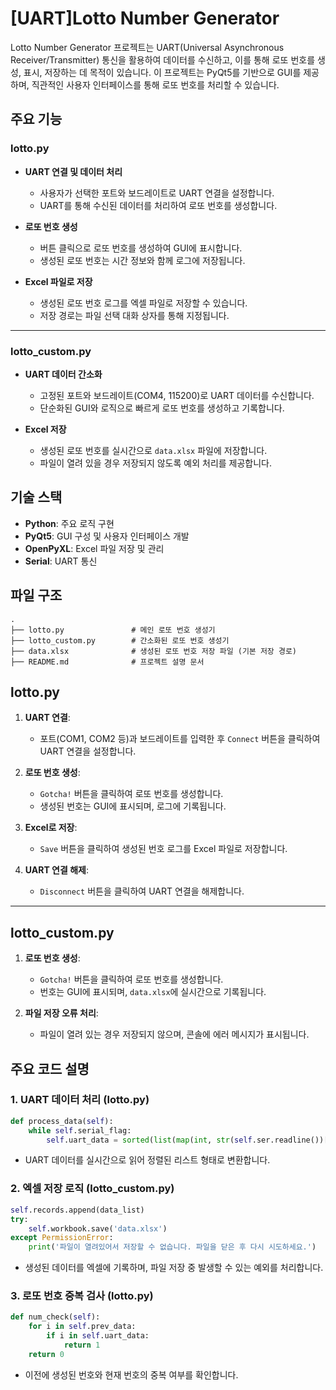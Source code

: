 # [UART]Lotto Number Generator

Lotto Number Generator 프로젝트는 UART(Universal Asynchronous Receiver/Transmitter) 통신을 활용하여 데이터를 수신하고, 이를 통해 로또 번호를 생성, 표시, 저장하는 데 목적이 있습니다. 이 프로젝트는 PyQt5를 기반으로 GUI를 제공하며, 직관적인 사용자 인터페이스를 통해 로또 번호를 처리할 수 있습니다.

## 주요 기능

### **lotto.py**
- **UART 연결 및 데이터 처리**
  - 사용자가 선택한 포트와 보드레이트로 UART 연결을 설정합니다.
  - UART를 통해 수신된 데이터를 처리하여 로또 번호를 생성합니다.

- **로또 번호 생성**
  - 버튼 클릭으로 로또 번호를 생성하여 GUI에 표시합니다.
  - 생성된 로또 번호는 시간 정보와 함께 로그에 저장됩니다.

- **Excel 파일로 저장**
  - 생성된 로또 번호 로그를 엑셀 파일로 저장할 수 있습니다.
  - 저장 경로는 파일 선택 대화 상자를 통해 지정됩니다.

---

### **lotto_custom.py**
- **UART 데이터 간소화**
  - 고정된 포트와 보드레이트(COM4, 115200)로 UART 데이터를 수신합니다.
  - 단순화된 GUI와 로직으로 빠르게 로또 번호를 생성하고 기록합니다.

- **Excel 저장**
  - 생성된 로또 번호를 실시간으로 `data.xlsx` 파일에 저장합니다.
  - 파일이 열려 있을 경우 저장되지 않도록 예외 처리를 제공합니다.

## 기술 스택
- **Python**: 주요 로직 구현
- **PyQt5**: GUI 구성 및 사용자 인터페이스 개발
- **OpenPyXL**: Excel 파일 저장 및 관리
- **Serial**: UART 통신

## 파일 구조
```
.
├── lotto.py               # 메인 로또 번호 생성기
├── lotto_custom.py        # 간소화된 로또 번호 생성기
├── data.xlsx              # 생성된 로또 번호 저장 파일 (기본 저장 경로)
├── README.md              # 프로젝트 설명 문서
```


## **lotto.py**
1. **UART 연결**:
   - 포트(COM1, COM2 등)과 보드레이트를 입력한 후 `Connect` 버튼을 클릭하여 UART 연결을 설정합니다.

2. **로또 번호 생성**:
   - `Gotcha!` 버튼을 클릭하여 로또 번호를 생성합니다.
   - 생성된 번호는 GUI에 표시되며, 로그에 기록됩니다.

3. **Excel로 저장**:
   - `Save` 버튼을 클릭하여 생성된 번호 로그를 Excel 파일로 저장합니다.

4. **UART 연결 해제**:
   - `Disconnect` 버튼을 클릭하여 UART 연결을 해제합니다.

---

## **lotto_custom.py**
1. **로또 번호 생성**:
   - `Gotcha!` 버튼을 클릭하여 로또 번호를 생성합니다.
   - 번호는 GUI에 표시되며, `data.xlsx`에 실시간으로 기록됩니다.

2. **파일 저장 오류 처리**:
   - 파일이 열려 있는 경우 저장되지 않으며, 콘솔에 에러 메시지가 표시됩니다.

## 주요 코드 설명

### 1. UART 데이터 처리 (lotto.py)
```python
def process_data(self):
    while self.serial_flag:
        self.uart_data = sorted(list(map(int, str(self.ser.readline())[2:-5].split(','))))
```
- UART 데이터를 실시간으로 읽어 정렬된 리스트 형태로 변환합니다.

### 2. 엑셀 저장 로직 (lotto_custom.py)
```python
self.records.append(data_list)
try:
    self.workbook.save('data.xlsx')
except PermissionError:
    print('파일이 열려있어서 저장할 수 없습니다. 파일을 닫은 후 다시 시도하세요.')
```
- 생성된 데이터를 엑셀에 기록하며, 파일 저장 중 발생할 수 있는 예외를 처리합니다.

### 3. 로또 번호 중복 검사 (lotto.py)
```python
def num_check(self):
    for i in self.prev_data:
        if i in self.uart_data:
            return 1
    return 0
```
- 이전에 생성된 번호와 현재 번호의 중복 여부를 확인합니다.

